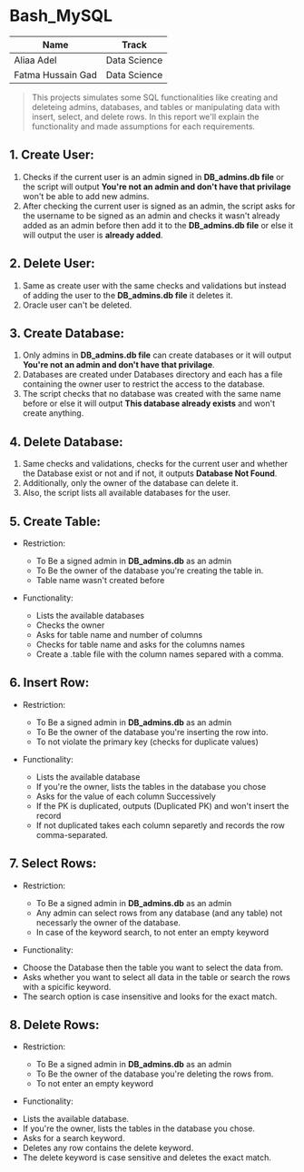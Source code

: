 # Bash_MySQL
| Name              | Track        |
|-------------------|--------------|
| Aliaa Adel        | Data Science |
| Fatma Hussain Gad | Data Science |

> This projects simulates some SQL functionalities like creating and deleteing admins, databases, and tables or manipulating data with insert, select, and delete rows. In this report we'll explain the functionality and made assumptions for each requirements. 


## 1. Create User:
1. Checks if the current user is an admin signed in **DB_admins.db file** or the script will output **You're not an admin and don't have that privilage** won't be able to add new admins. 
2. After checking the current user is signed as an admin, the script asks for the username to be signed as an admin and checks it wasn't already added as an admin before then add it to the **DB_admins.db file** or else it will output the user is **already added**. 


## 2. Delete User:
1. Same as create user with the same checks and validations but instead of adding the user to the **DB_admins.db file** it deletes it. 
2. Oracle user can't be deleted.


## 3. Create Database:
1. Only admins in **DB_admins.db file** can create databases or it will output **You're not an admin and don't have that privilage**. 
2. Databases are created under Databases directory and each has a file containing the owner user to restrict the access to the database. 
3. The script checks that no database was created with the same name before or else it will output **This database already exists** and won't create anything. 

## 4. Delete Database: 
1. Same checks and validations, checks for the current user and whether the Database exist or not and if not, it outputs **Database Not Found**. 
2. Additionally, only the owner of the database can delete it.  
3. Also, the script lists all available databases for the user.

## 5. Create Table:
- Restriction:
  * To Be a signed admin in **DB_admins.db** as an admin
  * To Be the owner of the database you're creating the table in.
  * Table name wasn't created before

- Functionality: 
  * Lists the available databases
  * Checks the owner
  * Asks for table name and number of columns
  * Checks for table name and asks for the columns names
  * Create a .table file with the column names separed with a comma. 

## 6. Insert Row:
- Restriction:
  * To Be a signed admin in **DB_admins.db** as an admin
  * To Be the owner of the database you're inserting the row into.
  * To not violate the primary key (checks for duplicate values)

- Functionality: 
  * Lists the available database
  * If you're the owner, lists the tables in the database you chose 
  * Asks for the value of each column Successively 
  * If the PK is duplicated, outputs (Duplicated PK) and won't insert the record
  * If not duplicated takes each column separetly and records the row comma-separated.

## 7. Select Rows:
- Restriction:
  * To Be a signed admin in **DB_admins.db** as an admin
  * Any admin can select rows from any database (and any table) not necessarly the owner of the database.
  * In case of the keyword search, to not enter an empty keyword

- Functionality:
 * Choose the Database then the table you want to select the data from.
 * Asks whether you want to select all data in the table or search the rows with a spicific keyword.
 * The search option is case insensitive and looks for the exact match.

## 8. Delete Rows:
- Restriction:
  * To Be a signed admin in **DB_admins.db** as an admin
  * To Be the owner of the database you're deleting the rows from.
  * To not enter an empty keyword

- Functionality:
 * Lists the available database.
 * If you're the owner, lists the tables in the database you chose.
 * Asks for a search keyword.
 * Deletes any row contains the delete keyword.
 * The delete keyword is case sensitive and deletes the exact match.


